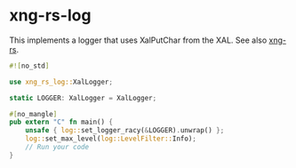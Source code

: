 # xng-rs-log

This implements a logger that uses XalPutChar from the XAL.
See also [xng-rs](https://github.com/aeronautical-informatics/xng-rs).

```rs
#![no_std]

use xng_rs_log::XalLogger;

static LOGGER: XalLogger = XalLogger;

#[no_mangle]
pub extern "C" fn main() {
    unsafe { log::set_logger_racy(&LOGGER).unwrap() };
    log::set_max_level(log::LevelFilter::Info);
    // Run your code
}
```
